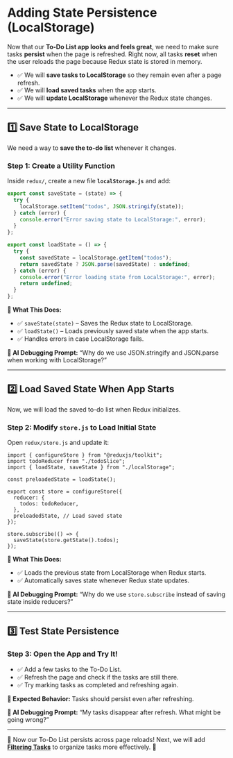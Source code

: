 # **Adding State Persistence (LocalStorage)**

Now that our **To-Do List app looks and feels great**, we need to make sure tasks **persist** when the page is refreshed. Right now, all tasks **reset** when the user reloads the page because Redux state is stored in memory.

- ✅ We will **save tasks to LocalStorage** so they remain even after a page refresh.  
- ✅ We will **load saved tasks** when the app starts.  
- ✅ We will **update LocalStorage** whenever the Redux state changes.  

---

## **1️⃣ Save State to LocalStorage**
We need a way to **save the to-do list** whenever it changes.

### **Step 1: Create a Utility Function**
Inside `redux/`, create a new file **`localStorage.js`** and add:

```js
export const saveState = (state) => {
  try {
    localStorage.setItem("todos", JSON.stringify(state));
  } catch (error) {
    console.error("Error saving state to LocalStorage:", error);
  }
};

export const loadState = () => {
  try {
    const savedState = localStorage.getItem("todos");
    return savedState ? JSON.parse(savedState) : undefined;
  } catch (error) {
    console.error("Error loading state from LocalStorage:", error);
    return undefined;
  }
};
```

**📌 What This Does:**
- ✅ `saveState(state)` – Saves the Redux state to LocalStorage.
- ✅ `loadState()` – Loads previously saved state when the app starts.
- ✅ Handles errors in case LocalStorage fails.

**📌 AI Debugging Prompt:** “Why do we use JSON.stringify and JSON.parse when working with LocalStorage?”

---

## 2️⃣ Load Saved State When App Starts

Now, we will load the saved to-do list when Redux initializes.

### Step 2: Modify `store.js` to Load Initial State

Open `redux/store.js` and update it:

```JS
import { configureStore } from "@reduxjs/toolkit";
import todoReducer from "./todoSlice";
import { loadState, saveState } from "./localStorage";

const preloadedState = loadState();

export const store = configureStore({
  reducer: {
    todos: todoReducer,
  },
  preloadedState, // Load saved state
});

store.subscribe(() => {
  saveState(store.getState().todos);
});
```

**📌 What This Does:**
- ✅ Loads the previous state from LocalStorage when Redux starts.
- ✅ Automatically saves state whenever Redux state updates.

**📌 AI Debugging Prompt:** “Why do we use `store.subscribe` instead of saving state inside reducers?”

---

## 3️⃣ Test State Persistence

### Step 3: Open the App and Try It!

- ✅ Add a few tasks to the To-Do List.
- ✅ Refresh the page and check if the tasks are still there.
- ✅ Try marking tasks as completed and refreshing again.

**📌 Expected Behavior:** Tasks should persist even after refreshing.

**📌 AI Debugging Prompt:** “My tasks disappear after refresh. What might be going wrong?”

---

🚀 Now our To-Do List persists across page reloads! Next, we will add **[Filtering Tasks](6-filtering-and-sorting.md)** to organize tasks more effectively. 🚀
